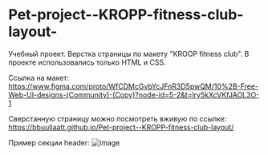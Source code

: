 # Pet-project--KROPP-fitness-club-layout-
Учебный проект. Верстка страницы по макету "KROOP fitness club". В проекте использовались только HTML и CSS.

Ссылка на макет: https://www.figma.com/proto/WfCDMcGvbYcJFnR3D5pwQM/10%2B-Free-Web-UI-designs-(Community)-(Copy)?node-id=5-2&t=lry5kXcVKfJAOL3O-1

Сверстанную страницу можно посмотреть вживую по ссылке: https://bbuullaatt.github.io/Pet-project--KROPP-fitness-club-layout/

Пример секции header:
![image](https://github.com/BBuullaatt/Pet-project--KROPP-fitness-club-layout/assets/73636010/56d1efba-23ee-4585-8ec8-adfd61d6f9c0)
